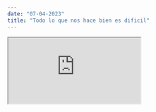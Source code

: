 ```yaml
---
date: "07-04-2023"
title: "Todo lo que nos hace bien es dificil"
---
```

<iframe src="https://www.youtube.com/embed/pNLwGJJz24c" allowfullscreen></iframe>
